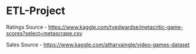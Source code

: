 # ETL-Project

Ratings Source - https://www.kaggle.com/tyedwardse/metacritic-game-scores?select=metascrape.csv

Sales Source - https://www.kaggle.com/atharvaingle/video-games-dataset
